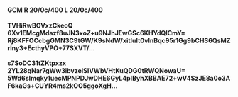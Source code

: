 #### GCM R 20/0c/400 L 20/0c/400
**TVHiRwBOVxzCkeoQ**<br/>**6Xv1EMcgMdazf8uJN3xoZ+u9NJhJEwGSc6KHYdQlCmY=**<br/>**Rj8KFFOCcbgGMN3C9tGW/K9sNdW/xitIuIt0vlnBqc95r1Gg9bCHS6QsMZrlny3+EcthyVPO+77SXVT/...**<br/><br/>
**s7SoDC31tZKtpxzx**<br/>**2YL28qNar7gWw3ibvzelSIVWbVHtKuQDG0tRWQNowaU=**<br/>**5Wd6slmqky1uecMPNPDJwDHE6GyL4pIByhXBBAE72+wV4SzJE8a0o3AF6kaGs+CUYR4ms2kOO5ggoXgH...**